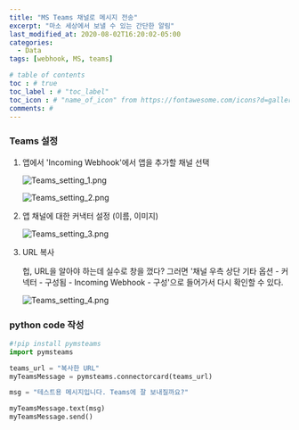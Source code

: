 ```yaml
---
title: "MS Teams 채널로 메시지 전송"
excerpt: "마소 세상에서 보낼 수 있는 간단한 알림"
last_modified_at: 2020-08-02T16:20:02-05:00
categories:
  - Data
tags: [webhook, MS, teams]

# table of contents
toc : # true
toc_label : # "toc_label"
toc_icon : # "name_of_icon" from https://fontawesome.com/icons?d=gallery&s=solid&m=free
comments: # 
---
```





### Teams 설정

1. 앱에서 'Incoming Webhook'에서 앱을 추가할 채널 선택

   ![Teams_setting_1.png](/assets/images/2020-08-02-2020-08-02_Teams_setting_1.png)

   ![Teams_setting_2.png](/assets/images/2020-08-02-2020-08-02_Teams_setting_2.png)

   

2. 앱 채널에 대한 커낵터 설정 (이름, 이미지)

   ![Teams_setting_3.png](/assets/images/2020-08-02-2020-08-02_Teams_setting_3.png)

   

3. URL 복사

   헙, URL을 알아야 하는데 실수로 창을 껐다? 그러면 '채널 우측 상단 기타 옵션 - 커넥터 - 구성됨 -  Incoming Webhook - 구성'으로 들어가서 다시 확인할 수 있다.

   ![Teams_setting_4.png](/assets/images/2020-08-02-2020-08-02_Teams_setting_4.png)

   

### python code 작성

```python
#!pip install pymsteams
import pymsteams

teams_url = "복사한 URL"
myTeamsMessage = pymsteams.connectorcard(teams_url)

msg = "테스트용 메시지입니다. Teams에 잘 보내질까요?"

myTeamsMessage.text(msg)
myTeamsMessage.send()
```
